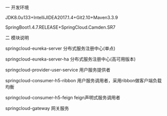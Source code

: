 一 开发环境

JDK8.0u133+IntelliJIDEA2017.1.4+Git2.10+Maven3.3.9

SpringBoot1.4.7.RELEASE+SpringCloud.Camden.SR7


二 模块说明

springcloud-eureka-server 分布式服务注册中心(单点)

springcloud-eureka-server-ha 分布式服务注册中心(高可用版本)

springcloud-provider-user-service 用户服务提供者

springcloud-consumer-h5-ribbon 用户服务调用者，采用ribbon做客户端负载均衡

springcloud-consumer-h5-feign feign声明式服务调用者

springcloud-gateway 网关服务
